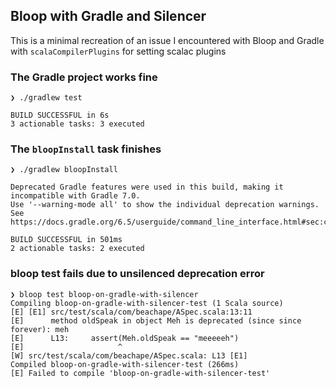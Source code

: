 ## Bloop with Gradle and Silencer

This is a minimal recreation of an issue I encountered with Bloop and Gradle with `scalaCompilerPlugins` for
setting scalac plugins

### The Gradle project works fine

```shell
❯ ./gradlew test

BUILD SUCCESSFUL in 6s
3 actionable tasks: 3 executed
```

### The `bloopInstall` task finishes

```shell script
❯ ./gradlew bloopInstall

Deprecated Gradle features were used in this build, making it incompatible with Gradle 7.0.
Use '--warning-mode all' to show the individual deprecation warnings.
See https://docs.gradle.org/6.5/userguide/command_line_interface.html#sec:command_line_warnings

BUILD SUCCESSFUL in 501ms
2 actionable tasks: 2 executed
```

### bloop test fails due to unsilenced deprecation error

```shell
❯ bloop test bloop-on-gradle-with-silencer
Compiling bloop-on-gradle-with-silencer-test (1 Scala source)
[E] [E1] src/test/scala/com/beachape/ASpec.scala:13:11
[E]      method oldSpeak in object Meh is deprecated (since since forever): meh
[E]      L13:     assert(Meh.oldSpeak == "meeeeeh")
[E]                     ^
[W] src/test/scala/com/beachape/ASpec.scala: L13 [E1]
Compiled bloop-on-gradle-with-silencer-test (266ms)
[E] Failed to compile 'bloop-on-gradle-with-silencer-test'
```